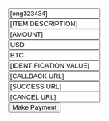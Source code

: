 <form action="https://faucetpay.io/merchant/webscr" method="post">
    <input type="text" name="merchant_username" value="[ong323434]">
    <br>
    <input type="text" name="item_description" value="[ITEM DESCRIPTION]">
    <br>
    <input type="text" name="amount1" value="[AMOUNT]">
    <br>
    <input type="text" name="currency1" value="USD">
    <br>
    <input type="text" name="currency2" value="BTC">
    <br>
    <input type="text" name="custom" value="[IDENTIFICATION VALUE]">
    <br>
    <input type="text" name="callback_url" value="[CALLBACK URL]">
    <br>
    <input type="text" name="success_url" value="[SUCCESS URL]">
    <br>
    <input type="text" name="cancel_url" value="[CANCEL URL]">
    <br>
    <input type="submit" name="submit" value="Make Payment">
  </form>
